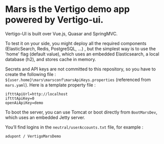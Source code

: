 # Mars is the Vertigo demo app powered by Vertigo-ui.

Vertigo-UI is built over Vue.js, Quasar and SpringMVC.

To test it on your side, you might deploy all the required components (ElasticSearch, Redis, PostgreSQL, ...) , but the simplest way is to use the 'home' flag (default value), which uses an embedded Elasticsearch, a local database (h2), and stores cache in memory.

Secrets and API keys are not committed to this repository, so you have to create the following file : `${user.home}\mars\marsconf\marsApiKeys.properties` (referenced from `mars.yaml`).
Here is a template property file :

```properties
iftttApiUrl=http://localhost
iftttApiKey=0
openAiApiKey=demo
```

To boot the server, you can use Tomcat or boot directly from `BootMarsDev`, which uses an embedded Jetty server.

You’ll find logins in the `neutral/userAccounts.txt` file, for example :

```
adupont / VertigoMarsDemo
```
